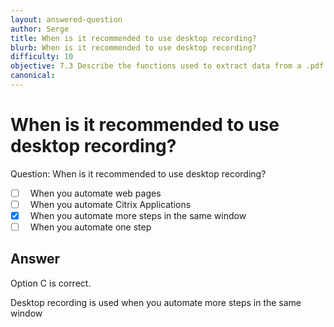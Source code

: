 ```yaml
---
layout: answered-question
author: Serge
title: When is it recommended to use desktop recording?
blurb: When is it recommended to use desktop recording?
difficulty: 10
objective: 7.3 Describe the functions used to extract data from a .pdf file; for example, using OCR
canonical: 
---
```


<h1>When is it recommended to use desktop recording?</h1>

Question:  When is it recommended to use desktop recording?

 - [ ] &nbsp;  When you automate web pages
 - [ ] &nbsp;  When you automate Citrix Applications
 - [X] &nbsp;  When you automate more steps in the same window
 - [ ] &nbsp;  When you automate one step

## Answer

Option C is correct.

Desktop recording is used when you automate more steps in the same window

